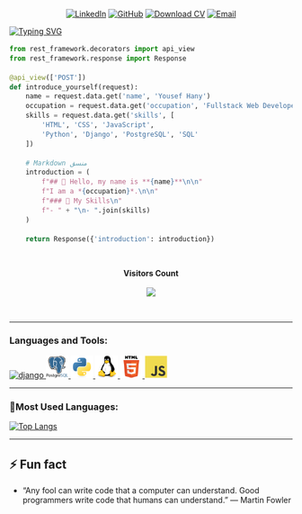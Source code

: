 <div align="center">

[![LinkedIn](https://img.shields.io/badge/Yousef%20Hany-LinkedIn-0077b5)](https://www.linkedin.com/in/yousef-hany-dev/)
[![GitHub](https://img.shields.io/badge/youseifMahmoud-GitHub-2b3137)](https://github.com/youseifMahmoud/)
[![Download CV](https://img.shields.io/badge/Download-CV-6b3237)](https://github.com/youseifMahmoud/youseifMahmoud/blob/main/Yousef%20Hani%20Muhamed.pdf)
[![Email](https://img.shields.io/badge/Email-youusefhani634@gmail.com-red)](mailto:youusefhani634@gmail.com)

</div>

<a href="https://git.io/typing-svg"><img src="https://readme-typing-svg.demolab.com?font=Fira+Code&weight=800&size=25&duration=3000&pause=503&center=true&vCenter=true&width=1000&lines=Hello+Everyone;My+name+is+Yousef+Hany.;I+am+a+Software+Developer.;and+my+interests+include+%5BDjango%2C+PostgreSQL%2C+Python%5D" alt="Typing SVG" /></a>

```python
from rest_framework.decorators import api_view
from rest_framework.response import Response

@api_view(['POST'])
def introduce_yourself(request):
    name = request.data.get('name', 'Yousef Hany')
    occupation = request.data.get('occupation', 'Fullstack Web Developer')
    skills = request.data.get('skills', [
        'HTML', 'CSS', 'JavaScript',
        'Python', 'Django', 'PostgreSQL', 'SQL'
    ])

    # Markdown منسق
    introduction = (
        f"## 👋 Hello, my name is **{name}**\n\n"
        f"I am a *{occupation}*.\n\n"
        f"### 🚀 My Skills\n"
        f"- " + "\n- ".join(skills)
    )

    return Response({'introduction': introduction})

```

<div align="center"> <br><p align="centre"><b>Visitors Count</b></p> <p align="center"><img align="center" src="https://profile-counter.glitch.me/{faresemad}/count.svg" /></p> <br> </div> <hr> <h3 align="left">Languages and Tools:</h3> <p align="left"> <a href="https://www.djangoproject.com/" target="_blank" rel="noreferrer"> <img src="https://cdn.worldvectorlogo.com/logos/django.svg" alt="django" width="40" height="40"/> </a> <a href="https://www.postgresql.org" target="_blank" rel="noreferrer"> <img src="https://raw.githubusercontent.com/devicons/devicon/master/icons/postgresql/postgresql-original-wordmark.svg" alt="postgresql" width="40" height="40"/> </a> <a href="https://www.python.org" target="_blank" rel="noreferrer"> <img src="https://raw.githubusercontent.com/devicons/devicon/master/icons/python/python-original.svg" alt="python" width="40" height="40"/> </a> <a href="https://www.linux.org/" target="_blank" rel="noreferrer"> <img src="https://raw.githubusercontent.com/devicons/devicon/master/icons/linux/linux-original.svg" alt="linux" width="40" height="40"/> </a> <a href="https://www.w3.org/html/" target="_blank" rel="noreferrer"> <img src="https://raw.githubusercontent.com/devicons/devicon/master/icons/html5/html5-original-wordmark.svg" alt="html5" width="40" height="40"/> </a> <a href="https://www.javascript.com/" target="_blank" rel="noreferrer"> <img src="https://raw.githubusercontent.com/devicons/devicon/master/icons/javascript/javascript-original.svg" alt="javascript" width="40" height="40"/> </a> </p> <hr> 

### 🤖Most Used Languages:
[![Top Langs](https://github-readme-stats.vercel.app/api/top-langs/?username=faresemad&theme=slateorange)](https://github.com/anuraghazra/github-readme-stats)

<hr>

## ⚡ Fun fact
- “Any fool can write code that a computer can understand. Good programmers write code that humans can understand.” — Martin Fowler
